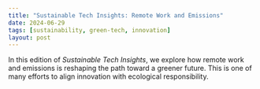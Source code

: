 ```yaml
---
title: "Sustainable Tech Insights: Remote Work and Emissions"
date: 2024-06-29
tags: [sustainability, green-tech, innovation]
layout: post
---
```


In this edition of *Sustainable Tech Insights*, we explore how remote work and emissions is reshaping the path toward a greener future. This is one of many efforts to align innovation with ecological responsibility.
